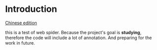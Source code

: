 # Introduction
[Chinese edition](https://github.com/ptrtonull-workshop/Spider/blob/master/README-CN.md)

this is a test of web spider. Because the project's goal is **studying**, therefore the code will include a lot of annotation.
And preparing for the work in future.


